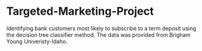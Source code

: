 # Targeted-Marketing-Project
Identifying bank customers most likely to subscribe to a term deposit using the decision tree classifier method. The data was provided from Brigham Young Univeristy-Idaho. 

